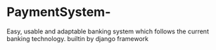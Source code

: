 # PaymentSystem-
Easy, usable and adaptable banking system which follows the current banking technology. builtin by django framework 
